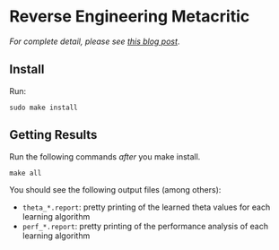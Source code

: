 Reverse Engineering Metacritic
==============================

_For complete detail, please see
[this blog post](http://shashank025.github.io/2015/06/14/reverse-engineering-the-metacritic-movie-ratings/)_.

Install
-------

Run:

    sudo make install


Getting Results
---------------

Run the following commands _after_ you make install.

    make all

You should see the following output files (among others):

* `theta_*.report`: pretty printing of the learned theta values for each learning algorithm
* `perf_*.report`: pretty printing of the performance analysis of each learning algorithm
